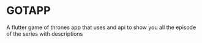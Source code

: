 # GOTAPP
A flutter game of thrones app that uses and api to show you all the episode of the series with descriptions
